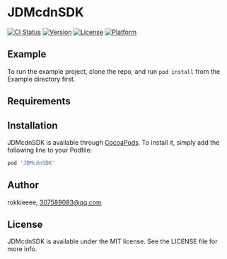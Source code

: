 # JDMcdnSDK

[![CI Status](https://img.shields.io/travis/rokkieeee/JDMcdnSDK.svg?style=flat)](https://travis-ci.org/rokkieeee/JDMcdnSDK)
[![Version](https://img.shields.io/cocoapods/v/JDMcdnSDK.svg?style=flat)](https://cocoapods.org/pods/JDMcdnSDK)
[![License](https://img.shields.io/cocoapods/l/JDMcdnSDK.svg?style=flat)](https://cocoapods.org/pods/JDMcdnSDK)
[![Platform](https://img.shields.io/cocoapods/p/JDMcdnSDK.svg?style=flat)](https://cocoapods.org/pods/JDMcdnSDK)

## Example

To run the example project, clone the repo, and run `pod install` from the Example directory first.

## Requirements

## Installation

JDMcdnSDK is available through [CocoaPods](https://cocoapods.org). To install
it, simply add the following line to your Podfile:

```ruby
pod 'JDMcdnSDK'
```

## Author

rokkieeee, 307589083@qq.com

## License

JDMcdnSDK is available under the MIT license. See the LICENSE file for more info.

